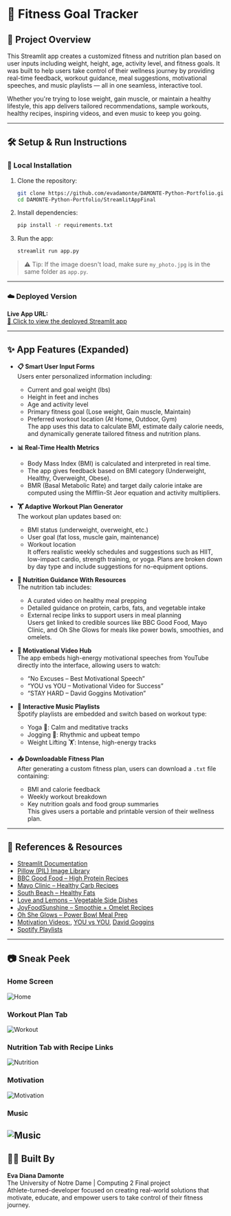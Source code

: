 # 💪 Fitness Goal Tracker

## 📌 Project Overview
This Streamlit app creates a customized fitness and nutrition plan based on user inputs including weight, height, age, activity level, and fitness goals. It was built to help users take control of their wellness journey by providing real-time feedback, workout guidance, meal suggestions, motivational speeches, and music playlists — all in one seamless, interactive tool.

Whether you're trying to lose weight, gain muscle, or maintain a healthy lifestyle, this app delivers tailored recommendations, sample workouts, healthy recipes, inspiring videos, and even music to keep you going.

---

## 🛠️ Setup & Run Instructions

### 🧱 Local Installation

1. Clone the repository:
   ```bash
   git clone https://github.com/evadamonte/DAMONTE-Python-Portfolio.git
   cd DAMONTE-Python-Portfolio/StreamlitAppFinal
   ```

2. Install dependencies:
   ```bash
   pip install -r requirements.txt
   ```

3. Run the app:
   ```bash
   streamlit run app.py
   ```

> ⚠️ Tip: If the image doesn't load, make sure `my_photo.jpg` is in the same folder as `app.py`.

---

### ☁️ Deployed Version

**Live App URL:**  
[🔗 Click to view the deployed Streamlit app](https://evadamonte-ofqmom4cvvps7fdhkyfvgn.streamlit.app/)

---

## ✨ App Features (Expanded)

- **📋 Smart User Input Forms**  
  Users enter personalized information including:
  - Current and goal weight (lbs)
  - Height in feet and inches
  - Age and activity level
  - Primary fitness goal (Lose weight, Gain muscle, Maintain)
  - Preferred workout location (At Home, Outdoor, Gym)  
  The app uses this data to calculate BMI, estimate daily calorie needs, and dynamically generate tailored fitness and nutrition plans.

- **📊 Real-Time Health Metrics**  
  - Body Mass Index (BMI) is calculated and interpreted in real time.
  - The app gives feedback based on BMI category (Underweight, Healthy, Overweight, Obese).
  - BMR (Basal Metabolic Rate) and target daily calorie intake are computed using the Mifflin-St Jeor equation and activity multipliers.

- **🏋️ Adaptive Workout Plan Generator**  
  The workout plan updates based on:
  - BMI status (underweight, overweight, etc.)
  - User goal (fat loss, muscle gain, maintenance)
  - Workout location  
  It offers realistic weekly schedules and suggestions such as HIIT, low-impact cardio, strength training, or yoga. Plans are broken down by day type and include suggestions for no-equipment options.

- **🥗 Nutrition Guidance With Resources**  
  The nutrition tab includes:
  - A curated video on healthy meal prepping
  - Detailed guidance on protein, carbs, fats, and vegetable intake
  - External recipe links to support users in meal planning  
  Users get linked to credible sources like BBC Good Food, Mayo Clinic, and Oh She Glows for meals like power bowls, smoothies, and omelets.

- **🎤 Motivational Video Hub**  
  The app embeds high-energy motivational speeches from YouTube directly into the interface, allowing users to watch:
  - “No Excuses – Best Motivational Speech”
  - “YOU vs YOU – Motivational Video for Success”
  - “STAY HARD – David Goggins Motivation”

- **🎵 Interactive Music Playlists**  
  Spotify playlists are embedded and switch based on workout type:
  - Yoga 🧘: Calm and meditative tracks
  - Jogging 🏃: Rhythmic and upbeat tempo
  - Weight Lifting 🏋️: Intense, high-energy tracks

- **📥 Downloadable Fitness Plan**  
  After generating a custom fitness plan, users can download a `.txt` file containing:
  - BMI and calorie feedback
  - Weekly workout breakdown
  - Key nutrition goals and food group summaries  
  This gives users a portable and printable version of their wellness plan.

---

## 🔗 References & Resources

- [Streamlit Documentation](https://docs.streamlit.io/)
- [Pillow (PIL) Image Library](https://pillow.readthedocs.io/)
- [BBC Good Food – High Protein Recipes](https://www.bbcgoodfood.com/recipes/collection/high-protein-recipes)
- [Mayo Clinic – Healthy Carb Recipes](https://www.mayoclinic.org/healthy-lifestyle/recipes/healthy-carb-recipes/rcs-20077160)
- [South Beach – Healthy Fats](https://palm.southbeachdiet.com/healthy-fat-servings/)
- [Love and Lemons – Vegetable Side Dishes](https://www.loveandlemons.com/vegetable-side-dishes/)
- [JoyFoodSunshine – Smoothie + Omelet Recipes](https://joyfoodsunshine.com/)
- [Oh She Glows – Power Bowl Meal Prep](https://ohsheglows.com/meal-prep-week-long-power-bowls/)
- [Motivation Videos:](https://www.youtube.com/watch?v=BHY0FxzoKZE), [YOU vs YOU](https://www.youtube.com/watch?v=H5ExSyGTgt4), [David Goggins](https://www.youtube.com/watch?v=QTB1YiWxxKU)
- [Spotify Playlists](https://open.spotify.com/genre/0JQ5DAqbMKFAXlCG6QvYQ4)

---

## 📷 Sneak Peek


### Home Screen
![Home](screenshots/home.png)

### Workout Plan Tab
![Workout](screenshots/workout_plan.png)

### Nutrition Tab with Recipe Links
![Nutrition](screenshots/nutrition_plan.png)

### Motivation 
![Motivation](screenshots/motivation_tab.png)

### Music 
![Music](screenshots/music_tab.png)
---

## 👨‍💻 Built By

**Eva Diana Damonte**  
The University of Notre Dame | Computing 2 Final project  
Athlete-turned-developer focused on creating real-world solutions that motivate, educate, and empower users to take control of their fitness journey.
